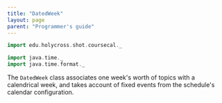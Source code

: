 ```yaml
---
title: "DatedWeek"
layout: page
parent: "Programmer's guide"
---
```


```scala mdoc:invisible
import edu.holycross.shot.coursecal._

import java.time._
import java.time.format._
```

The `DatedWeek` class associates one week's worth of topics with a calendrical week, and takes account of fixed events from the schedule's calendar configuration.
